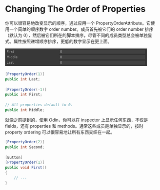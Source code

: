 # Changing The Order of Properties

你可以很容易地改变显示的顺序，通过应用一个 PropertyOrderAttribute。它使用一个简单的顺序数字 order number。成员首先被它们的 order number 排序（默认为 0），然后被它们所在的脚本排序，尽管不同的成员类型总会被单独显式。属性按照递增顺序排序，更低的数字显示在更上面。

![ordering-01](Image/ordering-01.png)

```C#
[PropertyOrder(1)]
public int Last;

[PropertyOrder(-1)]
public int First;

// All properties default to 0.
public int Middle;
```

就像之前提到的，使用 Odin，你可以在 inspector 上显示任何东西，不仅是 fields，还有 properties 和 methods。通常这些成员是单独显示的，按时 property ordering 可以很容易地让所有东西交织在一起。

```C#
[PropertyOrder(2)]
public int Second;

[Button]
[PropertyOrder(1)]
public void First()
{
	// ...
}
```